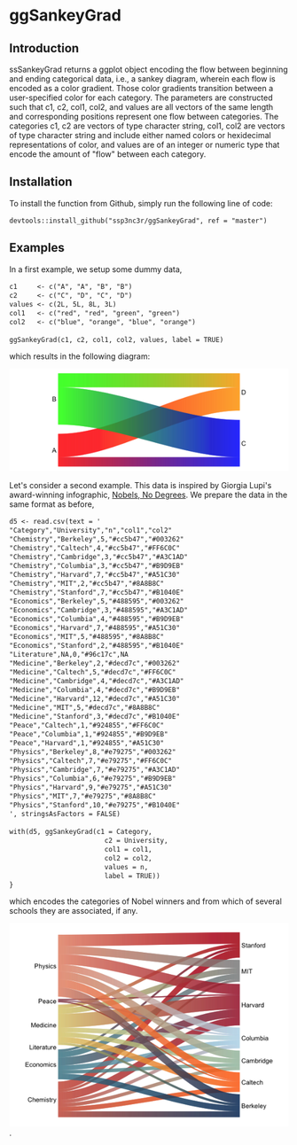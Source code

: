 # ggSankeyGrad

## Introduction

ssSankeyGrad returns a ggplot object encoding the flow between beginning and ending categorical data, i.e., a sankey diagram, wherein each flow is encoded as a color gradient. Those color gradients transition between a user-specified color for each category. The parameters are constructed such that c1, c2, col1, col2, and values are all vectors of the same length and corresponding positions represent one flow between categories. The categories c1, c2 are vectors of type character string, col1, col2 are vectors of type character string and include either named colors or hexidecimal representations of color, and values are of an integer or numeric type that encode the amount of "flow" between each category.

## Installation

To install the function from Github, simply run the following line of code:

```
devtools::install_github("ssp3nc3r/ggSankeyGrad", ref = "master")
```

## Examples

In a first example, we setup some dummy data,

```
c1     <- c("A", "A", "B", "B")
c2     <- c("C", "D", "C", "D")
values <- c(2L, 5L, 8L, 3L)
col1   <- c("red", "red", "green", "green")
col2   <- c("blue", "orange", "blue", "orange")

ggSankeyGrad(c1, c2, col1, col2, values, label = TRUE)
```

which results in the following diagram:

![Example Sankey diagram](man/figures/example1.png)

Let's consider a second example. This data is inspired by Giorgia Lupi's award-winning infographic, [Nobels, No Degrees](https://www.informationisbeautifulawards.com/showcase/204-nobels-no-degrees). We prepare the data in the same format as before,

```
d5 <- read.csv(text = '
"Category","University","n","col1","col2"
"Chemistry","Berkeley",5,"#cc5b47","#003262"
"Chemistry","Caltech",4,"#cc5b47","#FF6C0C"
"Chemistry","Cambridge",3,"#cc5b47","#A3C1AD"
"Chemistry","Columbia",3,"#cc5b47","#B9D9EB"
"Chemistry","Harvard",7,"#cc5b47","#A51C30"
"Chemistry","MIT",2,"#cc5b47","#8A8B8C"
"Chemistry","Stanford",7,"#cc5b47","#B1040E"
"Economics","Berkeley",5,"#488595","#003262"
"Economics","Cambridge",3,"#488595","#A3C1AD"
"Economics","Columbia",4,"#488595","#B9D9EB"
"Economics","Harvard",7,"#488595","#A51C30"
"Economics","MIT",5,"#488595","#8A8B8C"
"Economics","Stanford",2,"#488595","#B1040E"
"Literature",NA,0,"#96c17c",NA
"Medicine","Berkeley",2,"#decd7c","#003262"
"Medicine","Caltech",5,"#decd7c","#FF6C0C"
"Medicine","Cambridge",4,"#decd7c","#A3C1AD"
"Medicine","Columbia",4,"#decd7c","#B9D9EB"
"Medicine","Harvard",12,"#decd7c","#A51C30"
"Medicine","MIT",5,"#decd7c","#8A8B8C"
"Medicine","Stanford",3,"#decd7c","#B1040E"
"Peace","Caltech",1,"#924855","#FF6C0C"
"Peace","Columbia",1,"#924855","#B9D9EB"
"Peace","Harvard",1,"#924855","#A51C30"
"Physics","Berkeley",8,"#e79275","#003262"
"Physics","Caltech",7,"#e79275","#FF6C0C"
"Physics","Cambridge",7,"#e79275","#A3C1AD"
"Physics","Columbia",6,"#e79275","#B9D9EB"
"Physics","Harvard",9,"#e79275","#A51C30"
"Physics","MIT",7,"#e79275","#8A8B8C"
"Physics","Stanford",10,"#e79275","#B1040E"
', stringsAsFactors = FALSE)

with(d5, ggSankeyGrad(c1 = Category,
                        c2 = University,
                        col1 = col1,
                        col2 = col2,
                        values = n,
                        label = TRUE))
}
```

which encodes the categories of Nobel winners and from which of several schools they are associated, if any.

![Sankey flow encoding association between Nobel prize winners and which of several Universities they are associated with.](man/figures/nobelnodegrees.png).


